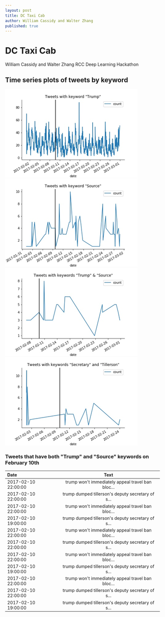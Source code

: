```yaml
---
layout: post
title: DC Taxi Cab
author: William Cassidy and Walter Zhang
published: true
---
```


# DC Taxi Cab
William Cassidy and Walter Zhang
RCC Deep Learning Hackathon

## Time series plots of tweets by keyword

![Figure 1](images/trump_tweets.jpg)
![Figure 2](images/source_tweets.jpg)
![Figure 3](images/trump_and_source_tweets.jpg)
![Figure 4](images/secretary_and_tillerson_tweets.jpg)

### Tweets that have both "Trump" and "Source" keywords on February 10th
| Date | Text |
| :--- | :--: |
| 2017-02-10 22:00:00 | trump won't immediately appeal travel ban bloc... |
| 2017-02-10 22:00:00 | trump dumped tillerson's deputy secretary of s... |
| 2017-02-10 22:00:00 | trump won't immediately appeal travel ban bloc... |
| 2017-02-10 19:00:00 | trump dumped tillerson's deputy secretary of s... |
| 2017-02-10 22:00:00 | trump won't immediately appeal travel ban bloc... |
| 2017-02-10 22:00:00 | trump dumped tillerson's deputy secretary of s... |
| 2017-02-10 22:00:00 | trump won't immediately appeal travel ban bloc... |
| 2017-02-10 19:00:00 | trump dumped tillerson's deputy secretary of s... |
| 2017-02-10 22:00:00 | trump won't immediately appeal travel ban bloc... |
| 2017-02-10 22:00:00 | trump dumped tillerson's deputy secretary of s... |
| 2017-02-10 19:00:00 | trump dumped tillerson's deputy secretary of s... |

